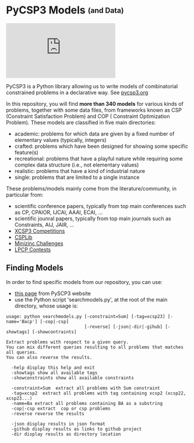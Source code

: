 # PyCSP3 Models <sub><sup>(and Data)</sup></sub>

![Models count](https://badgen.net/https/github.com/xcsp3team/pycsp3-models/releases/download/1.1/counter.json)

PyCSP3 is a Python library allowing us to write models of combinatorial constrained problems in a declarative way.
See [pycsp3.org](https://www.pycsp.org/)

In this repository, you will find **more than 340 models** for various kinds of problems, together with some data files, from frameworks known as CSP (Constraint Satisfaction Problem) and COP (
Constraint Optimization Problem).
These models are classified in five main directories:

- academic: problems for which data are given by a fixed number of elementary values (typically, integers)
- crafted: problems which have been designed for showing some specific feature(s)
- recreational: problems that have a playful nature while requiring some complex data structure (i.e., not elementary values)
- realistic: problems that have a kind of industrial nature
- single: problems that are limited to a single instance

These problems/models mainly come from the literature/community, in particular from:


- scientific conference papers, typically from top main conferences such as CP, CPAIOR, IJCAI, AAAI, ECAI, ... 
- scientific jounral papers, typically from top main journals such as Constraints, AIJ, JAIR, ...
- [XCSP3 Competitions](https://xcsp.org/competitions/)
- [CSPLib](https://www.csplib.org/)
- [Minizinc Challenges](https://github.com/MiniZinc/mzn-challenge)
- [LPCP Contests](https://github.com/lpcp-contest)

## Finding Models

In order to find specific models from our repository, you can use:

- [this page](http://pycsp.org/models/) from PySCP3 website
- use the Python script 'searchmodels.py', at the root of the main directory, whose usage is:

```
usage: python searchmodels.py [-constraint=Sum] [-tag=xcsp23] [-name='Bacp'] [-cop|-csp]
                              [-reverse] [-json|-dir|-gihub] [-showtags] [-showcontraints]

Extract problems with respect to a given query.
You can mix different queries resulting to all problems that matches all queries.
You can also reverse the results.

  -help display this help and exit
  -showtags show all available tags
  -showconstraints show all available constraints

  -constraint=Sum  extract all problems with Sum constraint
  -tag=xcsp2  extract all problems with tag containing xcsp2 (xcsp22, xcsp23...)
  -name=Ba extract all problems containing BA as a substring
  -cop|-csp extract  cop or csp problems
  -reverse reverse the results

  -json display results in json format 
  -github display results as links to github project
  -dir display results as directory location
```

